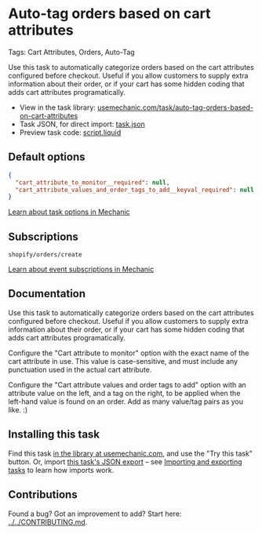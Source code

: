 # Auto-tag orders based on cart attributes

Tags: Cart Attributes, Orders, Auto-Tag

Use this task to automatically categorize orders based on the cart attributes configured before checkout. Useful if you allow customers to supply extra information about their order, or if your cart has some hidden coding that adds cart attributes programatically.

* View in the task library: [usemechanic.com/task/auto-tag-orders-based-on-cart-attributes](https://usemechanic.com/task/auto-tag-orders-based-on-cart-attributes)
* Task JSON, for direct import: [task.json](../../tasks/auto-tag-orders-based-on-cart-attributes.json)
* Preview task code: [script.liquid](./script.liquid)

## Default options

```json
{
  "cart_attribute_to_monitor__required": null,
  "cart_attribute_values_and_order_tags_to_add__keyval_required": null
}
```

[Learn about task options in Mechanic](https://docs.usemechanic.com/article/471-task-options)

## Subscriptions

```liquid
shopify/orders/create
```

[Learn about event subscriptions in Mechanic](https://docs.usemechanic.com/article/408-subscriptions)

## Documentation

Use this task to automatically categorize orders based on the cart attributes configured before checkout. Useful if you allow customers to supply extra information about their order, or if your cart has some hidden coding that adds cart attributes programatically.

Configure the "Cart attribute to monitor" option with the exact name of the cart attribute in use. This value is case-sensitive, and must include any punctuation used in the actual cart attribute.

Configure the "Cart attribute values and order tags to add" option with an attribute value on the left, and a tag on the right, to be applied when the left-hand value is found on an order. Add as many value/tag pairs as you like. :)

## Installing this task

Find this task [in the library at usemechanic.com](https://usemechanic.com/task/auto-tag-orders-based-on-cart-attributes), and use the "Try this task" button. Or, import [this task's JSON export](../../tasks/auto-tag-orders-based-on-cart-attributes.json) – see [Importing and exporting tasks](https://docs.usemechanic.com/article/505-importing-and-exporting-tasks) to learn how imports work.

## Contributions

Found a bug? Got an improvement to add? Start here: [../../CONTRIBUTING.md](../../CONTRIBUTING.md).

